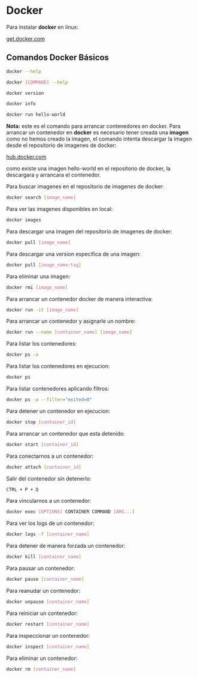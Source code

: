 # Docker

Para instalar **docker** en linux:

[get.docker.com](https://get.docker.com)

## Comandos Docker Básicos

```bash
docker --help
```
```bash
docker [COMMAND] --help
```

```bash
docker version
```

```bash
docker info
```

```bash
docker run hello-world
```
**Nota:** este es el comando para arrancar contenedores en docker. Para arrancar un contenedor en **docker** es necesario tener creada una **imagen** como no hemos creado la imagen, el comando intenta descargar la imagen desde el repositorio de imagenes de docker:

 [hub.docker.com](https://hub.docker.com)

como existe una imagen hello-world en el repositorio de docker, la descargara y arrancara el contenedor.

Para buscar imagenes en el repositorio de imagenes de docker:

```bash
docker search [image_name]
```
Para ver las imagenes disponibles en local:

```bash
docker images
```
Para descargar una imagen del repositorio de imagenes de docker:

```bash
docker pull [image_name]
```
Para descargar una version especifica de una imagen:

```bash
docker pull [image_name:tag]
```
Para eliminar una imagen:

```bash
docker rmi [image_name]
```

Para arrancar un contenedor docker de manera interactiva:

```bash
docker run -it [image_name]
```

Para arrancar un contenedor y asignarle un nombre:

```bash
docker run --name [container_name] [image_name]
```

Para listar los contenedores:

```bash
docker ps -a
```
Para listar los contenedores en ejecucion:

```bash
docker ps
```
Para listar contenedores aplicando filtros:

```bash
docker ps -a --filter="exited=0"
```

Para detener un contenedor en ejecucion:

```bash
docker stop [container_id]
```

Para arrancar un contenedor que esta detenido:

```bash
docker start [container_id]
```

Para conectarnos a un contenedor:

```bash
docker attach [container_id]
```
Salir del contenedor sin detenerlo:

```bash
CTRL + P + Q
```
Para vincularnos a un contenedor:

```bash
docker exec [OPTIONS] CONTAINER COMMAND [ARG...]
```
Para ver los logs de un contenedor:

```bash
docker logs -f [container_name]
```
Para detener de manera forzada un contenedor:

```bash
docker kill [container_name]
```
Para pausar un contenedor:

```bash
docker pause [container_name]
```
Para reanudar un contenedor:

```bash
docker unpause [container_name]
```
Para reiniciar un contenedor:

```bash
docker restart [container_name]
```

Para inspeccionar un contenedor:

```bash
docker inspect [container_name]
```
Para eliminar un contenedor:

```bash
docker rm [container_name]
```